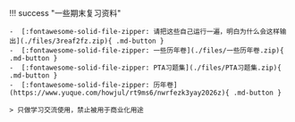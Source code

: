 !!! success "一些期末复习资料"
    
    -  [:fontawesome-solid-file-zipper: 请把这些自己运行一遍，明白为什么会这样输出](./files/3reaf2fz.zip){ .md-button }
    -  [:fontawesome-solid-file-zipper: 一些历年卷](./files/一些历年卷.zip){ .md-button }
    -  [:fontawesome-solid-file-zipper: PTA习题集](./files/PTA习题集.zip){ .md-button }
    -  [:fontawesome-solid-file-zipper: 历年卷](https://www.yuque.com/howjul/rt9ms6/nwrfezk3yay2026z){ .md-button }
  
    > 只做学习交流使用，禁止被用于商业化用途
